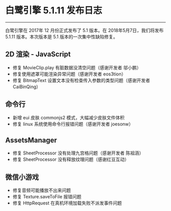 # 白鹭引擎 5.1.11 发布日志


---


白鹭引擎在 2017年 12 月份正式发布了 5.1 版本。在 2018年5月7日，我们将发布 5.1.11 版本。本次版本是 5.1 版本的一次集中性缺陷修复。



## 2D 渲染 - JavaScript 

* 修复 MovieClip.play 有脏数据没清空问题（感谢开发者 邬小鹏）
* 修复使用遮罩可能渲染异常问题（感谢开发者 eos3tion）
* 修复 BitmapText 设置文本没有检查传入参数的类型问题（感谢开发者 CaiBinQing）

## 命令行
* 新增 eui 皮肤 commonjs2 模式，大幅减少皮肤文件体积
* 修复 linux 系统使用命令行报错问题（感谢开发者 joesonw）

## AssetsManager
* 修复 SheetProcessor 没有处理九宫格问题（感谢开发者 陈祖涵）
* 修复 SheetProcessor 没有释放纹理问题（感谢红豆互动）

## 微信小游戏
* 修复音频可能播放不出来问题
* 修复 Texture.saveToFile 报错问题
* 修复 HttpRequest 在真机环境加载失败不派发事件问题